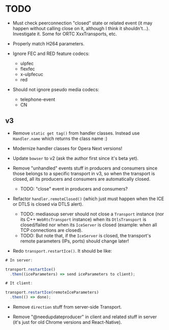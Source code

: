 # TODO

* Must check peerconnection "closed" state or related event (it may happen without calling close on it, although I think it shouldn't...). Investigate it. Some for ORTC XxxTransports, etc.

* Properly match H264 parameters.

* Ignore FEC and RED feature codecs:
  * ulpfec
  * flexfec
  * x-ulpfecuc
  * red

* Should not ignore pseudo media codecs:
  * telephone-event
  * CN


## v3

* Remove `static get tag()` from handler classes. Instead use `Handler.name` which returns the class name :)

* Modernize handler classes for Opera Next versions!

* Update `bowser` to v2 (ask the author first since it's beta yet).

* Remove "unhandled" events stuff in producers and consumers since those belongs to a specific transport in v3, so when the transport is closed, all its producers and consumers are automatically closed.
  - TODO: "close" event in producers and consumers?

* Refactor `handler.remoteClosed()` (which just must happen when the ICE or DTLS is closed via DTLS alert).
  - TODO: mediasoup server should not close a `Transport` instance (nor its C++ `WebRtcTransport` instance) when its `DtlsTransport` is closed/failed nor when its `IceServer` is closed (example: when all TCP connections are closed).
  - TODO: But note that, if the `IceServer` is closed, the transport's remote parameters (IPs, ports) should change later!

* Redo `transport.restartIce()`. It should be like:

```js
# In server:

transport.restartIce()
  .then((iceParameters) => send iceParameters to client);

# It client:

transport.restartIce(remoteIceParameters)
  .then(() => done);
```

* Remove `direction` stuff from server-side Transport.

* Remove "@needupdateproducer" in client and related stuff in server (it's just for old Chrome versions and React-Native).

